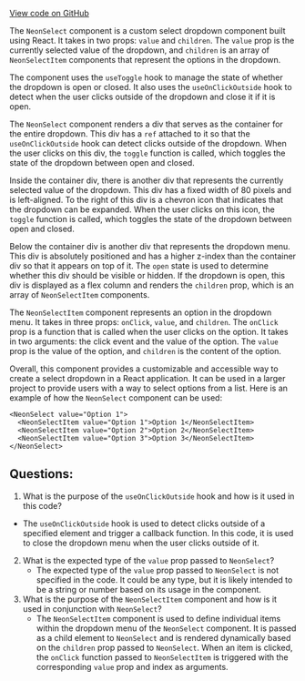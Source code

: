 [View code on GitHub](zoo-labs/zoo/blob/master/core/src/components/Select/index.tsx)

The `NeonSelect` component is a custom select dropdown component built using React. It takes in two props: `value` and `children`. The `value` prop is the currently selected value of the dropdown, and `children` is an array of `NeonSelectItem` components that represent the options in the dropdown.

The component uses the `useToggle` hook to manage the state of whether the dropdown is open or closed. It also uses the `useOnClickOutside` hook to detect when the user clicks outside of the dropdown and close it if it is open.

The `NeonSelect` component renders a div that serves as the container for the entire dropdown. This div has a `ref` attached to it so that the `useOnClickOutside` hook can detect clicks outside of the dropdown. When the user clicks on this div, the `toggle` function is called, which toggles the state of the dropdown between open and closed.

Inside the container div, there is another div that represents the currently selected value of the dropdown. This div has a fixed width of 80 pixels and is left-aligned. To the right of this div is a chevron icon that indicates that the dropdown can be expanded. When the user clicks on this icon, the `toggle` function is called, which toggles the state of the dropdown between open and closed.

Below the container div is another div that represents the dropdown menu. This div is absolutely positioned and has a higher z-index than the container div so that it appears on top of it. The `open` state is used to determine whether this div should be visible or hidden. If the dropdown is open, this div is displayed as a flex column and renders the `children` prop, which is an array of `NeonSelectItem` components.

The `NeonSelectItem` component represents an option in the dropdown menu. It takes in three props: `onClick`, `value`, and `children`. The `onClick` prop is a function that is called when the user clicks on the option. It takes in two arguments: the click event and the value of the option. The `value` prop is the value of the option, and `children` is the content of the option.

Overall, this component provides a customizable and accessible way to create a select dropdown in a React application. It can be used in a larger project to provide users with a way to select options from a list. Here is an example of how the `NeonSelect` component can be used:

```
<NeonSelect value="Option 1">
  <NeonSelectItem value="Option 1">Option 1</NeonSelectItem>
  <NeonSelectItem value="Option 2">Option 2</NeonSelectItem>
  <NeonSelectItem value="Option 3">Option 3</NeonSelectItem>
</NeonSelect>
```
## Questions: 
 1. What is the purpose of the `useOnClickOutside` hook and how is it used in this code?
   - The `useOnClickOutside` hook is used to detect clicks outside of a specified element and trigger a callback function. In this code, it is used to close the dropdown menu when the user clicks outside of it.
2. What is the expected type of the `value` prop passed to `NeonSelect`?
   - The expected type of the `value` prop passed to `NeonSelect` is not specified in the code. It could be any type, but it is likely intended to be a string or number based on its usage in the component.
3. What is the purpose of the `NeonSelectItem` component and how is it used in conjunction with `NeonSelect`?
   - The `NeonSelectItem` component is used to define individual items within the dropdown menu of the `NeonSelect` component. It is passed as a child element to `NeonSelect` and is rendered dynamically based on the `children` prop passed to `NeonSelect`. When an item is clicked, the `onClick` function passed to `NeonSelectItem` is triggered with the corresponding `value` prop and index as arguments.
